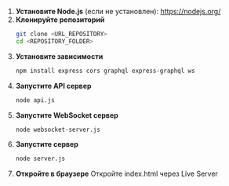 1. **Установите Node.js** (если не установлен): https://nodejs.org/
2. **Клонируйте репозиторий**
   ```sh
   git clone <URL_REPOSITORY>
   cd <REPOSITORY_FOLDER>
   ```
3. **Установите зависимости**
   ```sh
   npm install express cors graphql express-graphql ws
   ```
4. **Запустите API сервер**
   ```sh
   node api.js
   ```
4. **Запустите WebSocket сервер**
   ```sh
   node websocket-server.js
   ```
4. **Запустите сервер**
   ```sh
   node server.js
   ```
5. **Откройте в браузере**
   Откройте index.html через Live Server

